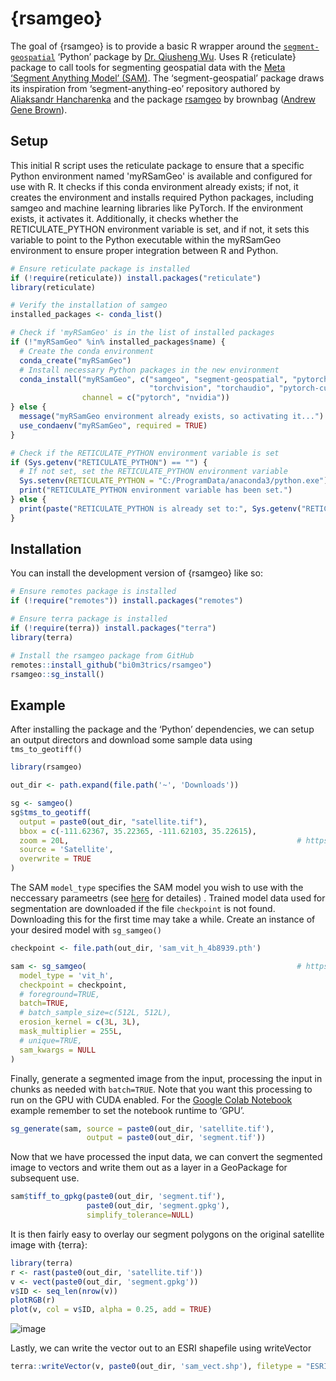
<!-- README.md is generated from README.Rmd. Please edit that file -->

# {rsamgeo}

The goal of {rsamgeo} is to provide a basic R wrapper around the
[`segment-geospatial`](https://github.com/opengeos/segment-geospatial)
‘Python’ package by [Dr. Qiusheng Wu](https://github.com/giswqs). Uses R
{reticulate} package to call tools for segmenting geospatial data with
the [Meta ‘Segment Anything Model’
(SAM)](https://github.com/facebookresearch/segment-anything). The
‘segment-geospatial’ package draws its inspiration from
‘segment-anything-eo’ repository authored by [Aliaksandr
Hancharenka](https://github.com/aliaksandr960) and the package [rsamgeo](https://github.com/brownag/rsamgeo)
by brownbag ([Andrew Gene Brown](https://github.com/brownag)).

## Setup
This initial R script uses the reticulate package to ensure that a specific
Python environment named 'myRSamGeo' is available and configured for use with
R. It checks if this conda environment already exists; if not, it creates the
environment and installs required Python packages, including samgeo and machine
learning libraries like PyTorch. 
If the environment exists, it activates it. 
Additionally, it checks whether the RETICULATE_PYTHON environment variable is
set, and if not, it sets this variable to point to the Python executable within
the myRSamGeo environment to ensure proper integration between R and Python.

``` r
# Ensure reticulate package is installed
if (!require(reticulate)) install.packages("reticulate")
library(reticulate)

# Verify the installation of samgeo
installed_packages <- conda_list()

# Check if 'myRSamGeo' is in the list of installed packages
if (!"myRSamGeo" %in% installed_packages$name) {
  # Create the conda environment
  conda_create("myRSamGeo")
  # Install necessary Python packages in the new environment
  conda_install("myRSamGeo", c("samgeo", "segment-geospatial", "pytorch",
                               "torchvision", "torchaudio", "pytorch-cuda=11.8"),
                channel = c("pytorch", "nvidia"))
} else {
  message("myRSamGeo environment already exists, so activating it...")
  use_condaenv("myRSamGeo", required = TRUE)
}

# Check if the RETICULATE_PYTHON environment variable is set
if (Sys.getenv("RETICULATE_PYTHON") == "") {
  # If not set, set the RETICULATE_PYTHON environment variable
  Sys.setenv(RETICULATE_PYTHON = "C:/ProgramData/anaconda3/python.exe")
  print("RETICULATE_PYTHON environment variable has been set.")
} else {
  print(paste("RETICULATE_PYTHON is already set to:", Sys.getenv("RETICULATE_PYTHON")))
}
```

## Installation

You can install the development version of {rsamgeo} like so:
``` r
# Ensure remotes package is installed
if (!require("remotes")) install.packages("remotes")

# Ensure terra package is installed
if (!require(terra)) install.packages("terra")
library(terra)

# Install the rsamgeo package from GitHub
remotes::install_github("bi0m3trics/rsamgeo")
rsamgeo::sg_install()
```

## Example

After installing the package and the ‘Python’ dependencies, we can
setup an output directors and download some sample data using `tms_to_geotiff()`

``` r
library(rsamgeo)

out_dir <- path.expand(file.path('~', 'Downloads'))

sg <- samgeo()
sg$tms_to_geotiff(
  output = paste0(out_dir, "satellite.tif"),
  bbox = c(-111.62367, 35.22365, -111.62103, 35.22615),
  zoom = 20L,                                                   # https://wiki.openstreetmap.org/wiki/Zoom_levels
  source = 'Satellite',
  overwrite = TRUE
)
```

The SAM `model_type` specifies the SAM model you wish to use with
the neccessary parameetrs (see <a href = "https://samgeo.gishub.org/samgeo/?h=batch#samgeo.samgeo.SamGeo.generate">here</a> for detailes) . Trained model data used for segmentation are downloaded if the file `checkpoint`
is not found. Downloading this for the first time may take a while.
Create an instance of your desired model with `sg_samgeo()`

``` r
checkpoint <- file.path(out_dir, 'sam_vit_h_4b8939.pth')

sam <- sg_samgeo(                                               # https://samgeo.gishub.org/samgeo/?h=batch#samgeo.samgeo.SamGeo.generate
  model_type = 'vit_h',
  checkpoint = checkpoint,
  # foreground=TRUE,
  batch=TRUE,
  # batch_sample_size=c(512L, 512L),
  erosion_kernel = c(3L, 3L),
  mask_multiplier = 255L,
  # unique=TRUE,
  sam_kwargs = NULL
)
```

Finally, generate a segmented image from the input, processing the input
in chunks as needed with `batch=TRUE`. Note that you want this
processing to run on the GPU with CUDA enabled. For the [Google Colab
Notebook]((https://colab.research.google.com/drive/1DwHUc1Vpgg1dRTSKB7AY5puDM_2uB8MY?usp=sharing))
example remember to set the notebook runtime to ‘GPU’.

``` r
sg_generate(sam, source = paste0(out_dir, 'satellite.tif'), 
                 output = paste0(out_dir, 'segment.tif'))
```

Now that we have processed the input data, we can convert the segmented
image to vectors and write them out as a layer in a GeoPackage for
subsequent use.

``` r
sam$tiff_to_gpkg(paste0(out_dir, 'segment.tif'),
                 paste0(out_dir, 'segment.gpkg'),
                 simplify_tolerance=NULL)
```

It is then fairly easy to overlay our segment polygons on the original
satellite image with {terra}:

``` r
library(terra)
r <- rast(paste0(out_dir, 'satellite.tif'))
v <- vect(paste0(out_dir, 'segment.gpkg'))
v$ID <- seq_len(nrow(v))
plotRGB(r)
plot(v, col = v$ID, alpha = 0.25, add = TRUE)
```
![image](https://github.com/user-attachments/assets/41708471-588a-4e4a-801f-52c34ea148c8)


Lastly, we can write the vector out to an ESRI shapefile using writeVector 
``` r
terra::writeVector(v, paste0(out_dir, 'sam_vect.shp'), filetype = "ESRI Shapefile", overwrite=TRUE)
```
